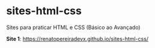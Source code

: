 # sites-html-css
Sites para praticar HTML e CSS (Básico ao Avançado)



**Site 1**:  https://renatopereiradevx.github.io/sites-html-css/
